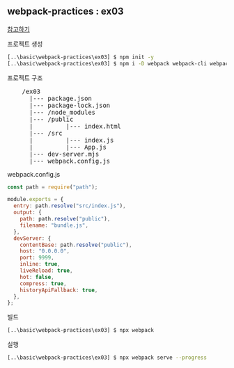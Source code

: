## webpack-practices : ex03

<a href="https://velog.io/@adam2/webpack-dev-server-%EC%82%AC%EC%9A%A9%ED%95%98%EA%B8%B0%EC%82%BD%EC%A7%88%ED%9B%84%EA%B8%B0">참고하기</a>

프로젝트 생성

```bash
[..\basic\webpack-practices\ex03] $ npm init -y
[..\basic\webpack-practices\ex03] $ npm i -D webpack webpack-cli webpack-dev-server
```

프로젝트 구조

<pre>
    /ex03
      |--- package.json
      |--- package-lock.json
      |--- /node_modules
      |--- /public
      |         |--- index.html
      |--- /src
      |         |--- index.js
      |         |--- App.js
      |--- dev-server.mjs
      |--- webpack.config.js
</pre>

webpack.config.js

```javascript
const path = require("path");

module.exports = {
  entry: path.resolve("src/index.js"),
  output: {
    path: path.resolve("public"),
    filename: "bundle.js",
  },
  devServer: {
    contentBase: path.resolve("public"),
    host: "0.0.0.0",
    port: 9999,
    inline: true,
    liveReload: true,
    hot: false,
    compress: true,
    historyApiFallback: true,
  },
};
```

빌드

```bash
[..\basic\webpack-practices\ex03] $ npx webpack
```

실행

```bash
[..\basic\webpack-practices\ex03] $ npx webpack serve --progress
```
